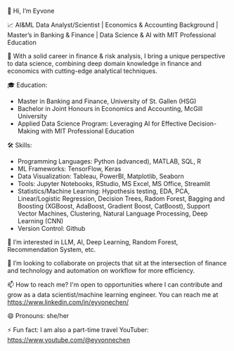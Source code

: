 👋 Hi, I’m Eyvone
  
📈 AI&ML Data Analyst/Scientist | Economics & Accounting Background | Master’s in Banking & Finance | Data Science & AI with MIT Professional Education
  
🚗 With a solid career in finance & risk analysis, I bring a unique perspective to data science, combining deep domain knowledge in finance and economics with cutting-edge analytical techniques.

🎓 Education:
  - Master in Banking and Finance, University of St. Gallen (HSG)
  - Bachelor in Joint Honours in Economics and Accounting, McGill University
  - Applied Data Science Program: Leveraging AI for Effective Decision-Making with MIT Professional Education
    
🛠 Skills:
  - Programming Languages: Python (advanced), MATLAB, SQL, R
  - ML Frameworks: TensorFlow, Keras
  - Data Visualization: Tableau, PowerBI, Matplotlib, Seaborn
  - Tools: Jupyter Notebooks, RStudio, MS Excel, MS Office, Streamlit
  - Statistics/Machine Learning: Hypothesis testing, EDA, PCA, Linear/Logistic Regression, Decision Trees, Radom Forest, Bagging and Boosting (XGBoost, AdaBoost, Gradient Boost, CatBoost), Support Vector Machines, Clustering, Natural Language Processing, Deep Learning (CNN)
  - Version Control: Github
    
👀 I’m interested in LLM, AI, Deep Learning, Random Forest, Recommendation System, etc. 

💞️ I’m looking to collaborate on projects that sit at the intersection of finance and technology and automation on workflow for more efficiency.

📫 How to reach me? I'm open to opportunities where I can contribute and grow as a data scientist/machine learning engineer. You can reach me at  https://www.linkedin.com/in/eyvonechen/

😄 Pronouns: she/her

⚡ Fun fact: I am also a part-time travel YouTuber: https://www.youtube.com/@eyvonnechen

<!---
eyvonec/eyvonec is a ✨ special ✨ repository because its `README.md` (this file) appears on your GitHub profile.
You can click the Preview link to take a look at your changes.
--->

